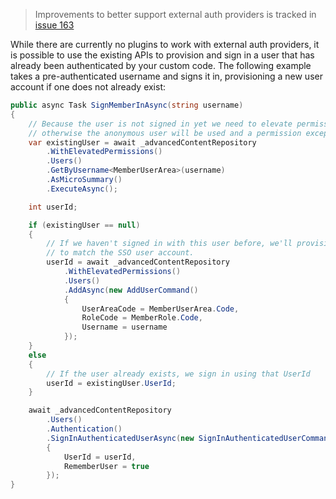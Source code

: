 > Improvements to better support external auth providers is tracked in [issue 163 ](https://github.com/cofoundry-cms/cofoundry/issues/163)

While there are currently no plugins to work with external auth providers, it is possible to use the existing APIs to provision and sign in a user that has already been authenticated by your custom code. The following example takes a pre-authenticated username and signs it in, provisioning a new user account if one does not already exist:

```csharp
public async Task SignMemberInAsync(string username)
{
    // Because the user is not signed in yet we need to elevate permissions here,
    // otherwise the anonymous user will be used and a permission exception will be thrown
    var existingUser = await _advancedContentRepository
        .WithElevatedPermissions()
        .Users()
        .GetByUsername<MemberUserArea>(username)
        .AsMicroSummary()
        .ExecuteAsync();

    int userId;

    if (existingUser == null)
    {
        // If we haven't signed in with this user before, we'll provision a new user account
        // to match the SSO user account.
        userId = await _advancedContentRepository
            .WithElevatedPermissions()
            .Users()
            .AddAsync(new AddUserCommand()
            {
                UserAreaCode = MemberUserArea.Code,
                RoleCode = MemberRole.Code,
                Username = username
            });
    }
    else
    {
        // If the user already exists, we sign in using that UserId
        userId = existingUser.UserId;
    }

    await _advancedContentRepository
        .Users()
        .Authentication()
        .SignInAuthenticatedUserAsync(new SignInAuthenticatedUserCommand()
        {
            UserId = userId,
            RememberUser = true
        });
}
```
